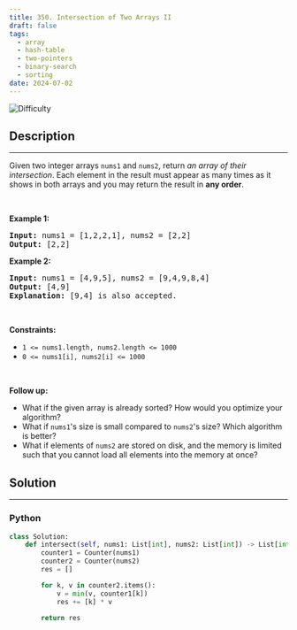 ```yaml
---
title: 350. Intersection of Two Arrays II
draft: false
tags: 
  - array
  - hash-table
  - two-pointers
  - binary-search
  - sorting
date: 2024-07-02
---
```


![Difficulty](https://img.shields.io/badge/Difficulty-Easy-blue.svg)

## Description

---
<p>Given two integer arrays <code>nums1</code> and <code>nums2</code>, return <em>an array of their intersection</em>. Each element in the result must appear as many times as it shows in both arrays and you may return the result in <strong>any order</strong>.</p>

<p>&nbsp;</p>
<p><strong class="example">Example 1:</strong></p>

<pre>
<strong>Input:</strong> nums1 = [1,2,2,1], nums2 = [2,2]
<strong>Output:</strong> [2,2]
</pre>

<p><strong class="example">Example 2:</strong></p>

<pre>
<strong>Input:</strong> nums1 = [4,9,5], nums2 = [9,4,9,8,4]
<strong>Output:</strong> [4,9]
<strong>Explanation:</strong> [9,4] is also accepted.
</pre>

<p>&nbsp;</p>
<p><strong>Constraints:</strong></p>

<ul>
	<li><code>1 &lt;= nums1.length, nums2.length &lt;= 1000</code></li>
	<li><code>0 &lt;= nums1[i], nums2[i] &lt;= 1000</code></li>
</ul>

<p>&nbsp;</p>
<p><strong>Follow up:</strong></p>

<ul>
	<li>What if the given array is already sorted? How would you optimize your algorithm?</li>
	<li>What if <code>nums1</code>&#39;s size is small compared to <code>nums2</code>&#39;s size? Which algorithm is better?</li>
	<li>What if elements of <code>nums2</code> are stored on disk, and the memory is limited such that you cannot load all elements into the memory at once?</li>
</ul>


## Solution

---
### Python
``` py title='intersection-of-two-arrays-ii'
class Solution:
    def intersect(self, nums1: List[int], nums2: List[int]) -> List[int]:
        counter1 = Counter(nums1)
        counter2 = Counter(nums2)
        res = []

        for k, v in counter2.items():
            v = min(v, counter1[k])
            res += [k] * v
        
        return res

```

